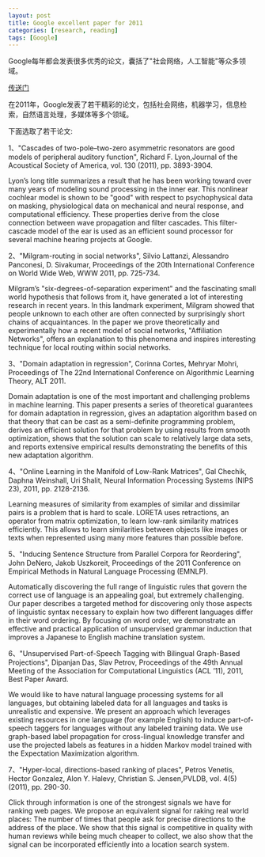 ```yaml
---
layout: post
title: Google excellent paper for 2011
categories: [research, reading]
tags: [Google]
---
```


Google每年都会发表很多优秀的论文，囊括了"社会网络，人工智能"等众多领域。

[传送门](http://research.google.com/pubs/papers.html)

在2011年，Google发表了若干精彩的论文，包括社会网络，机器学习，信息检索，自然语言处理，多媒体等多个领域。

下面选取了若干论文:

1、"Cascades of two-pole–two-zero asymmetric resonators are good models of peripheral auditory function", Richard F. Lyon,Journal of the Acoustical Society of America, vol. 130 (2011), pp. 3893-3904.

Lyon’s long title summarizes a result that he has been working toward over many years of modeling sound processing in the inner ear. This nonlinear cochlear model is shown to be "good" with respect to psychophysical data on masking, physiological data on mechanical and neural response, and computational efficiency. These properties derive from the close connection between wave propagation and filter cascades. This filter-cascade model of the ear is used as an efficient sound processor for several machine hearing projects at Google.

2、"Milgram-routing in social networks", Silvio Lattanzi, Alessandro Panconesi, D. Sivakumar, Proceedings of the 20th International Conference on World Wide Web, WWW 2011, pp. 725-734.

Milgram’s "six-degrees-of-separation experiment" and the fascinating small world hypothesis that follows from it, have generated a lot of interesting research in recent years. In this landmark experiment, Milgram showed that people unknown to each other are often connected by surprisingly short chains of acquaintances. In the paper we prove theoretically and experimentally how a recent model of social networks, "Affiliation Networks", offers an explanation to this phenomena and inspires interesting technique for local routing within social networks.

3、"Domain adaptation in regression", Corinna Cortes, Mehryar Mohri, Proceedings of The 22nd International Conference on Algorithmic Learning Theory, ALT 2011.

Domain adaptation is one of the most important and challenging problems in machine learning. This paper presents a series of theoretical guarantees for domain adaptation in regression, gives an adaptation algorithm based on that theory that can be cast as a semi-definite programming problem, derives an efficient solution for that problem by using results from smooth optimization, shows that the solution can scale to relatively large data sets, and reports extensive empirical results demonstrating the benefits of this new adaptation algorithm.

4、"Online Learning in the Manifold of Low-Rank Matrices", Gal Chechik, Daphna Weinshall, Uri Shalit, Neural Information Processing Systems (NIPS 23), 2011, pp. 2128-2136.

Learning measures of similarity from examples of similar and dissimilar pairs is a problem that is hard to scale. LORETA uses retractions, an operator from matrix optimization, to learn low-rank similarity matrices efficiently. This allows to learn similarities between objects like images or texts when represented using many more features than possible before.

5、"Inducing Sentence Structure from Parallel Corpora for Reordering", John DeNero, Jakob Uszkoreit, Proceedings of the 2011 Conference on Empirical Methods in Natural Language Processing (EMNLP).

Automatically discovering the full range of linguistic rules that govern the correct use of language is an appealing goal, but extremely challenging. Our paper describes a targeted method for discovering only those aspects of linguistic syntax necessary to explain how two different languages differ in their word ordering. By focusing on word order, we demonstrate an effective and practical application of unsupervised grammar induction that improves a Japanese to English machine translation system.

6、"Unsupervised Part-of-Speech Tagging with Bilingual Graph-Based Projections", Dipanjan Das, Slav Petrov, Proceedings of the 49th Annual Meeting of the Association for Computational Linguistics (ACL ’11), 2011, Best Paper Award.

We would like to have natural language processing systems for all languages, but obtaining labeled data for all languages and tasks is unrealistic and expensive. We present an approach which leverages existing resources in one language (for example English) to induce part-of-speech taggers for languages without any labeled training data. We use graph-based label propagation for cross-lingual knowledge transfer and use the projected labels as features in a hidden Markov model trained with the Expectation Maximization algorithm.

7、"Hyper-local, directions-based ranking of places", Petros Venetis, Hector Gonzalez, Alon Y. Halevy, Christian S. Jensen,PVLDB, vol. 4(5) (2011), pp. 290-30.

Click through information is one of the strongest signals we have for ranking web pages. We propose an equivalent signal for raking real world places: The number of times that people ask for precise directions to the address of the place. We show that this signal is competitive in quality with human reviews while being much cheaper to collect, we also show that the signal can be incorporated efficiently into a location search system.